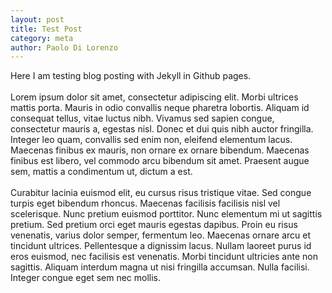 ```yaml
---
layout: post
title: Test Post
category: meta
author: Paolo Di Lorenzo
---
```


Here I am testing blog posting with Jekyll in Github pages.
<br><br>
Lorem ipsum dolor sit amet, consectetur adipiscing elit. Morbi ultrices mattis porta. Mauris in odio convallis neque pharetra lobortis. Aliquam id consequat tellus, vitae luctus nibh. Vivamus sed sapien congue, consectetur mauris a, egestas nisl. Donec et dui quis nibh auctor fringilla. Integer leo quam, convallis sed enim non, eleifend elementum lacus. Maecenas finibus ex mauris, non ornare ex ornare bibendum. Maecenas finibus est libero, vel commodo arcu bibendum sit amet. Praesent augue sem, mattis a condimentum ut, dictum a est.
<br><br>
Curabitur lacinia euismod elit, eu cursus risus tristique vitae. Sed congue turpis eget bibendum rhoncus. Maecenas facilisis facilisis nisl vel scelerisque. Nunc pretium euismod porttitor. Nunc elementum mi ut sagittis pretium. Sed pretium orci eget mauris egestas dapibus. Proin eu risus venenatis, varius dolor semper, fermentum leo. Maecenas ornare arcu et tincidunt ultrices. Pellentesque a dignissim lacus. Nullam laoreet purus id eros euismod, nec facilisis est venenatis. Morbi tincidunt ultricies ante non sagittis. Aliquam interdum magna ut nisi fringilla accumsan. Nulla facilisi. Integer congue eget sem nec mollis.